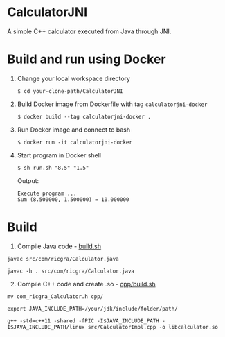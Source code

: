 # CalculatorJNI
A simple C++ calculator executed from Java through JNI.

# Build and run using Docker

1. Change your local workspace directory
  
    `$ cd your-clone-path/CalculatorJNI`

2. Build Docker image from Dockerfile with tag `calculatorjni-docker`

    `$ docker build --tag calculatorjni-docker .`

3. Run Docker image and connect to bash

    `$ docker run -it calculatorjni-docker`

4. Start program in Docker shell

    `$ sh run.sh "8.5" "1.5"`
    
    Output:
    
    ```
    Execute program ...
    Sum (8.500000, 1.500000) = 10.000000
    ```
# Build

1. Compile Java code - [build.sh]
```
javac src/com/ricgra/Calculator.java

javac -h . src/com/ricgra/Calculator.java
```
2. Compile C++ code and create .so - [cpp/build.sh]
```
mv com_ricgra_Calculator.h cpp/

export JAVA_INCLUDE_PATH=/your/jdk/include/folder/path/

g++ -std=c++11 -shared -fPIC -I$JAVA_INCLUDE_PATH -I$JAVA_INCLUDE_PATH/linux src/CalculatorImpl.cpp -o libcalculator.so
```

[build.sh]: <https://github.com/ricgra/CalculatorJNI/blob/main/build.sh>
[cpp/build.sh]: <https://github.com/ricgra/CalculatorJNI/blob/main/cpp/build.sh>
